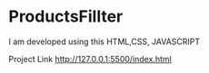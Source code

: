 # ProductsFillter
I am developed using this HTML,CSS, JAVASCRIPT

Project Link  http://127.0.0.1:5500/index.html

